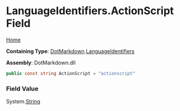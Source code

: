 # LanguageIdentifiers\.ActionScript Field

[Home](../../../README.md)

**Containing Type**: [DotMarkdown](../../README.md)\.[LanguageIdentifiers](../README.md)

**Assembly**: DotMarkdown\.dll

```csharp
public const string ActionScript = "actionscript"
```

### Field Value

System\.[String](https://docs.microsoft.com/en-us/dotnet/api/system.string)